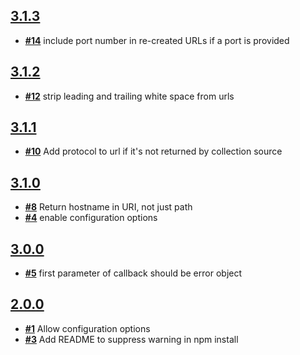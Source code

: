 
## [**3.1.3**](https://github.com/ucsf-ckm/amalgamatic-sfx/issues?milestone=6&state=closed)
- [**#14**](https://github.com/ucsf-ckm/amalgamatic-sfx/issues/14) include port number in re-created URLs if a port is provided

## [**3.1.2**](https://github.com/ucsf-ckm/amalgamatic-sfx/issues?milestone=5&state=closed)
- [**#12**](https://github.com/ucsf-ckm/amalgamatic-sfx/issues/12) strip leading and trailing white space from urls

## [**3.1.1**](https://github.com/ucsf-ckm/amalgamatic-sfx/issues?milestone=4&state=closed)
- [**#10**](https://github.com/ucsf-ckm/amalgamatic-sfx/issues/10) Add protocol to url if it&#39;s not returned by collection source

## [**3.1.0**](https://github.com/ucsf-ckm/amalgamatic-sfx/issues?milestone=3&state=closed)
- [**#8**](https://github.com/ucsf-ckm/amalgamatic-sfx/issues/8) Return hostname in URI, not just path
- [**#4**](https://github.com/ucsf-ckm/amalgamatic-sfx/issues/4) enable configuration options

## [**3.0.0**](https://github.com/ucsf-ckm/amalgamatic-sfx/issues?milestone=2&state=closed)
- [**#5**](https://github.com/ucsf-ckm/amalgamatic-sfx/issues/5) first parameter of callback should be error object

## [**2.0.0**](https://github.com/ucsf-ckm/amalgamatic-sfx/issues?milestone=1&state=closed)
- [**#1**](https://github.com/ucsf-ckm/amalgamatic-sfx/issues/1) Allow configuration options
- [**#3**](https://github.com/ucsf-ckm/amalgamatic-sfx/issues/3) Add README to suppress warning in npm install

